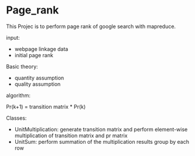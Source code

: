 # Page_rank

This Projec is to perform page rank  of google search with mapreduce.

input: 
* webpage linkage data
* initial page rank

Basic theory:
* quantity assumption
* quality assumption

algorithm:

Pr(k+1) = transition matrix * Pr(k)
 
Classes:

* UnitMultiplication: generate transition matrix and perform element-wise multiplication of transition matrix and pr matrix
* UnitSum: perform summation of the multiplication results group by each row

